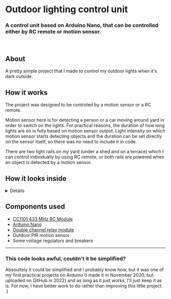 # Outdoor lighting control unit
### A control unit based on Arduino Nano, that can be controlled either by RC remote or motion sensor.

<br>

## About
A pretty simple project that I made to control my outdoor lights when it's dark outside.


## How it works
The project was designed to be controled by a motion sensor or a RC remote.

Motion sensor here is for detecting a person or a car moving around yard in order to switch on the lights. For practical reasons, the duration of how long lights are on is fully based on motion sensor output. Light intensity on which motion sensor starts detecting objects and the duration can be set directly on the sensor itself, so there was no need to include it in code.

There are two light rails on my yard (under a shed and on a terrace) which I can control individually by using RC remote, or both rails are powered when an object is detected by a motion sensor.

## How it looks inside
<details>
  <img src='https://i.imgur.com/igzxbFq.jpg'>
</details>

## Components used
* <a href='https://botland.com.pl/moduly-radiowe/3698-modul-radiowy-cc1101-433-mhz-transceiver-tht-z-antena-5904422359393.html'>CC1101 433 MHz RC Module</a>
* <a href='https://botland.com.pl/arduino-seria-nano-oryginalne-plytki/12960-arduino-nano-a000005-7630049200173.html'>Arduino Nano</a>
* <a href='https://botland.com.pl/moduly-przekaznikow/14266-modul-przekaznikow-iduino-2-kanaly-z-optoizolacja-styki-10a250vac-cewka-5v-5903351242332.html'>Double channel relay module</a>
* Outdoor PIR motion sensor
* Some voltage regulators and breakers 

---

### This code looks awful, couldn't it be simplified?
Absoultely it could be simplified and I probably know how, but it was one of my first practical projects on Arduino (I made it in November 2020, but uploaded on GitHub in 2022) and as long as it just works, I'll just keep it as is. For now, I have better work to do rather than improving this little project. :) 
